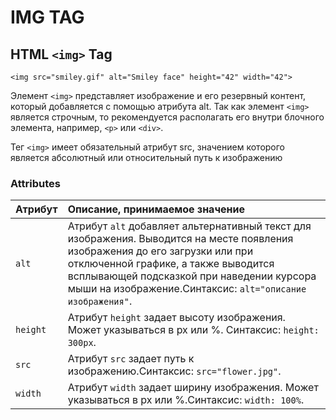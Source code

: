# IMG TAG



## HTML `<img>` Tag

```markup
<img src="smiley.gif" alt="Smiley face" height="42" width="42">
```

Элемент `<img>` представляет изображение и его резервный контент, который добавляется с помощью атрибута alt. Так как элемент `<img>` является строчным, то рекомендуется располагать его внутри блочного элемента, например, `<p>` или `<div>`.

Тег `<img>` имеет обязательный атрибут src, значением которого является абсолютный или относительный путь к изображению

### Attributes

| Атрибут | Описание, принимаемое значение |
| :--- | :--- |
| `alt` | Атрибут `alt` добавляет альтернативный текст для изображения. Выводится на месте появления изображения до его загрузки или при отключенной графике, а также выводится всплывающей подсказкой при наведении курсора мыши на изображение.Синтаксис: `alt="описание изображения"`. |
| `height` | Атрибут `height` задает высоту изображения. Может указываться в px или %. Синтаксис: `height: 300px`. |
| `src` | Атрибут `src` задает путь к изображению.Синтаксис: `src="flower.jpg"`. |
| `width` | Атрибут `width` задает ширину изображения. Может указываться в px или %.Синтаксис: `width: 100%`. |

